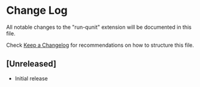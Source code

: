 # Change Log

All notable changes to the "run-qunit" extension will be documented in this file.

Check [Keep a Changelog](http://keepachangelog.com/) for recommendations on how to structure this file.

## [Unreleased]

- Initial release